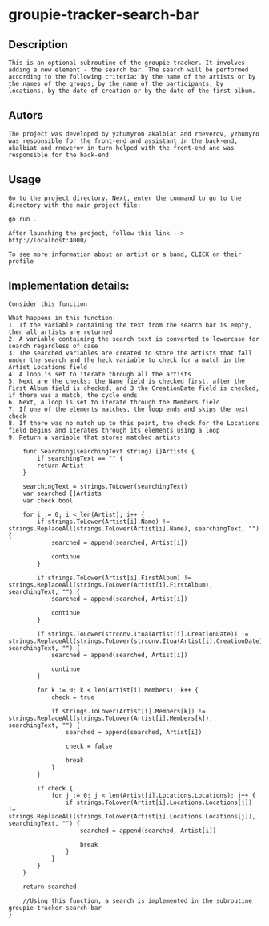 # groupie-tracker-search-bar

## Description

    This is an optional subroutine of the groupie-tracker. It involves adding a new element - the search bar. The search will be performed according to the following criteria: by the name of the artists or by the names of the groups, by the name of the participants, by locations, by the date of creation or by the date of the first album.

## Autors

    The project was developed by yzhumyroб akalbiat and rneverov, yzhumyro was responsible for the front-end and assistant in the back-end, akalbiat and rneverov in turn helped with the front-end and was responsible for the back-end

## Usage

    Go to the project directory. Next, enter the command to go to the directory with the main project file:

    go run .

    After launching the project, follow this link --> http://localhost:4000/

    To see more information about an artist or a band, CLICK on their profile

## Implementation details:

    Consider this function

    What happens in this function:
    1. If the variable containing the text from the search bar is empty, then all artists are returned
    2. A variable containing the search text is converted to lowercase for search regardless of case
    3. The searched variables are created to store the artists that fall under the search and the heck variable to check for a match in the Artist Locations field
    4. A loop is set to iterate through all the artists
    5. Next are the checks: the Name field is checked first, after the First Album field is checked, and 3 the CreationDate field is checked, if there was a match, the cycle ends
    6. Next, a loop is set to iterate through the Members field
    7. If one of the elements matches, the loop ends and skips the next check
    8. If there was no match up to this point, the check for the Locations field begins and iterates through its elements using a loop
    9. Return a variable that stores matched artists
```` golang
    func Searching(searchingText string) []Artists {
    	if searchingText == "" {
		return Artist
	}
	
	searchingText = strings.ToLower(searchingText)
	var searched []Artists
	var check bool

	for i := 0; i < len(Artist); i++ {
		if strings.ToLower(Artist[i].Name) != strings.ReplaceAll(strings.ToLower(Artist[i].Name), searchingText, "") {
			searched = append(searched, Artist[i])

			continue
		}

		if strings.ToLower(Artist[i].FirstAlbum) != strings.ReplaceAll(strings.ToLower(Artist[i].FirstAlbum), searchingText, "") {
			searched = append(searched, Artist[i])

			continue
		}

		if strings.ToLower(strconv.Itoa(Artist[i].CreationDate)) != strings.ReplaceAll(strings.ToLower(strconv.Itoa(Artist[i].CreationDate)), searchingText, "") {
			searched = append(searched, Artist[i])

			continue
		}

		for k := 0; k < len(Artist[i].Members); k++ {
			check = true

			if strings.ToLower(Artist[i].Members[k]) != strings.ReplaceAll(strings.ToLower(Artist[i].Members[k]), searchingText, "") {
				searched = append(searched, Artist[i])

				check = false

				break
			}
		}

		if check {
			for j := 0; j < len(Artist[i].Locations.Locations); j++ {
				if strings.ToLower(Artist[i].Locations.Locations[j]) != strings.ReplaceAll(strings.ToLower(Artist[i].Locations.Locations[j]), searchingText, "") {
					searched = append(searched, Artist[i])

					break
				}
			}
		}
	}

	return searched

    //Using this function, a search is implemented in the subroutine groupie-tracker-search-bar
}
````
